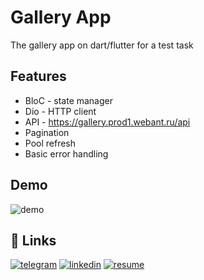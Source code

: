 
# Gallery App

The gallery app on dart/flutter for a test task


## Features

- BloC - state manager
- Dio - HTTP client 
- API - https://gallery.prod1.webant.ru/api
- Pagination 
- Pool refresh
- Basic error handling


## Demo

![demo](https://user-images.githubusercontent.com/53962148/226432477-28e8f197-30ef-422a-a782-0f8ffdf27619.gif)

## 🔗 Links
[![telegram](https://img.shields.io/badge/telegram-9cf?style=for-the-badge&logo=telegram&logoColor=blue)](https://t.me/narekp)
[![linkedin](https://img.shields.io/badge/linkedin-0A66C2?style=for-the-badge&logo=linkedin&logoColor=white)](https://www.linkedin.com/mwlite/in/22narek)
[![resume](https://img.shields.io/badge/RESUME-87CEFA?style=for-the-badge&logo=dart&logoColor=black)](https://disk.yandex.ru/d/v10ab-f5wxc-FQ)
